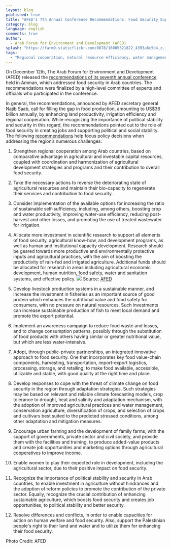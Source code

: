 ```yaml
---
layout: blog
published: true
title: "AFED's 7th Annual Conference Recommendations: Food Security Supports Political Stability"
category: blog
language: english
comments: true
author: 
  - Arab Forum for Environment and Development (AFED)
splash: "https://farm9.staticflickr.com/8678/16005321822_4393a8c5d4_z.jpg"
tags: 
  - "Regional cooperation, natural resource efficiency, water management, supply chains, agricultural productivity, agricultural development, unemployment, job creation, political stability, food security"
---
```



On December 12th, The Arab Forum for Environment and Development (AFED) released the [recommendations of its seventh annual conference](http://www.afedonline.org/en/inner.aspx?contentID=1087) held in Amman, which addressed food security in Arab countries. The recommendations were finalized by a high-level committee of experts and officials who participated in the conference.
<!-- more -->

In general, the recommendations, announced by AFED secretary general Najib Saab, call for filling the gap in food production, amounting to US$36 billion annually, by enhancing land productivity, irrigation efficiency and regional cooperation.  While recognizing the importance of political stability and security in this regard, the recommendations pointed out to the role of food security in creating jobs and supporting political and social stability. The following [recommendations](http://www.afedonline.org/en/inner.aspx?contentID=1087) help focus policy decisions when addressing the region’s numerous challenges:  

1. Strengthen regional cooperation among Arab countries, based on comparative advantage in agricultural and investable capital resources, coupled with coordination and harmonization of agricultural development strategies and programs and their contribution to overall food security.

2. Take the necessary actions to reverse the deteriorating state of agricultural resources and maintain their bio-capacity to regenerate their services and contribution to food security.
 
3. Consider implementation of the available options for increasing the ratio of sustainable self-sufficiency, including, among others, boosting crop and water productivity, improving water-use efficiency, reducing post-harvest and other losses, and promoting the use of treated wastewater for irrigation.
 
4. Allocate more investment in scientific research to support all elements of food security, agricultural know-how, and development programs, as well as human and institutional capacity development. Research should be geared towards more productive and environmentally protective inputs and agricultural practices, with the aim of boosting the productivity of rain-fed and irrigated agriculture. Additional funds should be allocated for research in areas including agricultural economic development, human nutrition, food safety, water and sanitation systems, and effective policy.
![](https://farm8.staticflickr.com/7565/16005458975_05cbce2edd.jpg) Source: [AFED](http://www.afedonline.org/en/inner.aspx?contentID=1087)
 
5. Develop livestock production systems in a sustainable manner, and increase the investment in fisheries as an important source of good protein which enhances the nutritional value and food safety for consumers, with no pressure on natural resources. Such investments can increase sustainable production of fish to meet local demand and promote the export potential.
 
6. Implement an awareness campaign to reduce food waste and losses, and to change consumption patterns, possibly through the substitution of food products with others having similar or greater nutritional value, but which are less water-intensive.
 
7. Adopt, through public-private partnerships, an integrated innovative approach to food security. One that incorporates key food value-chain components, harvesting, transportation, import-export logistics, processing, storage, and retailing, to make food available, accessible, utilizable and stable, with good quality at the right time and place.
 
8. Develop responses to cope with the threat of climate change on food security in the region through adaptation strategies. Such strategies may be based on relevant and reliable climate forecasting models, crop tolerance to drought, heat and salinity and adaptation mechanism, with the adoption of improved agricultural practices and water management, conservation agriculture, diversification of crops, and selection of crops and cultivars best suited to the predicted stressed conditions, among other adaptation and mitigation measures.

9. Encourage urban farming and the development of family farms, with the support of governments, private sector and civil society, and provide them with the facilities and training, to produce added-value products and create job opportunities and marketing options through agricultural cooperatives to improve income.
 
10. Enable women to play their expected role in development, including the agricultural sector, due to their positive impact on food security.
 
11. Recognize the importance of political stability and security in Arab countries, to enable investment in agriculture without hindrances and the adoption of reform policies to promote the contribution of the private sector. Equally, recognize the crucial contribution of enhancing sustainable agriculture, which boosts food security and creates job opportunities, to political stability and better security.
 
12. Resolve differences and conflicts, in order to enable capacities for action on human welfare and food security. Also, support the Palestinian people's right to their land and water and to utilize them for enhancing their food security.

Photo Credit: AFED